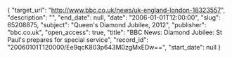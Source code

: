{
  "target_url": "http://www.bbc.co.uk/news/uk-england-london-18323557", 
  "description": "", 
  "end_date": null, 
  "date": "2006-01-01T12:00:00", 
  "slug": 65208875, 
  "subject": "Queen's Diamond Jubilee, 2012", 
  "publisher": "bbc.co.uk", 
  "open_access": true, 
  "title": "BBC News: Diamond Jubilee: St Paul's prepares for special service", 
  "record_id": "20060101T120000/Ee9qcK803p643M0zgMxEDw==", 
  "start_date": null
}

